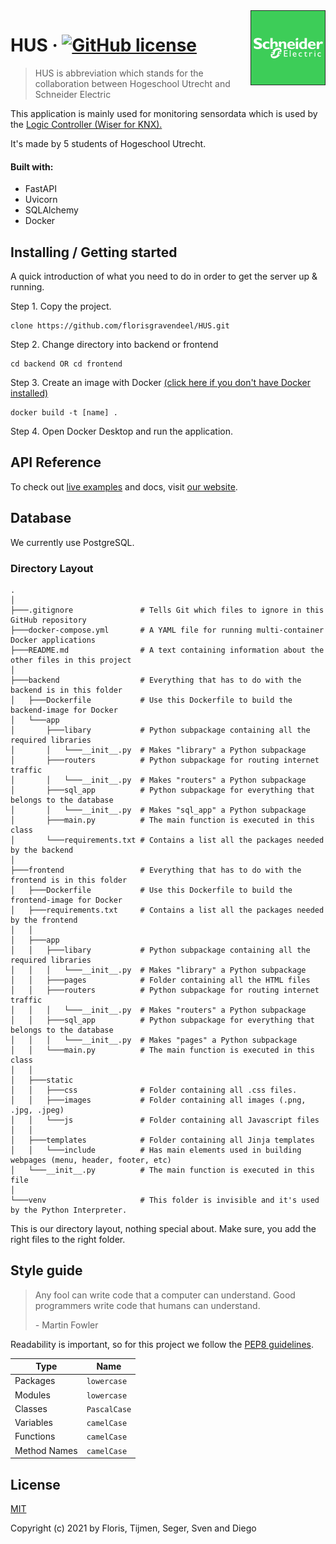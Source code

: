 <img src="./frontend/static/images/se-logo.png" alt="Logo of the project" align="right">

# HUS &middot; [![GitHub license](https://img.shields.io/badge/license-MIT-blue.svg?style=flat-square)](https://github.com/your/your-project/blob/master/LICENSE)
> HUS is abbreviation which stands for the collaboration between Hogeschool Utrecht and Schneider Electric

This application is mainly used for monitoring sensordata which is used by the [Logic Controller (Wiser for KNX).](https://www.se.com/nl/nl/product/LSS100100/wiser-for-knx---homelynk-logic-controller/)

It's made by 5 students of Hogeschool Utrecht.

#### Built with:
* FastAPI
* Uvicorn
* SQLAlchemy
* Docker

## Installing / Getting started

A quick introduction of what you need to do in order to get the server up &
running.

Step 1. Copy the project.
```shell
clone https://github.com/florisgravendeel/HUS.git
```
Step 2. Change directory into backend or frontend
```shell
cd backend OR cd frontend
```
Step 3. Create an image with Docker  [(click here if you don't have Docker installed)](https://docs.docker.com/get-docker/)
```shell
docker build -t [name] .
```
Step 4. Open Docker Desktop and run the application.

## API Reference

To check out [live examples](https://www.youtube.com/watch?v=wpV-gGA4PSk) and docs, visit [our website](https://www.youtube.com/watch?v=wpV-gGA4PSk).

## Database

We currently use PostgreSQL. 

### Directory Layout
```
.
│
├───.gitignore               # Tells Git which files to ignore in this GitHub repository
├───docker-compose.yml       # A YAML file for running multi-container Docker applications
├───README.md                # A text containing information about the other files in this project
│ 
├───backend                  # Everything that has to do with the backend is in this folder
│   ├───Dockerfile           # Use this Dockerfile to build the backend-image for Docker
│   └───app
│       ├───libary           # Python subpackage containing all the required libraries
│       │   └───__init__.py  # Makes "library" a Python subpackage
│       ├───routers          # Python subpackage for routing internet traffic
│       │   └───__init__.py  # Makes "routers" a Python subpackage
│       ├───sql_app          # Python subpackage for everything that belongs to the database
│       │   └───__init__.py  # Makes "sql_app" a Python subpackage 
│       ├───main.py          # The main function is executed in this class
│       └───requirements.txt # Contains a list all the packages needed by the backend 
│ 
├───frontend                 # Everything that has to do with the frontend is in this folder
│   ├───Dockerfile           # Use this Dockerfile to build the frontend-image for Docker
│   ├───requirements.txt     # Contains a list all the packages needed by the frontend 
│   │
│   ├───app
│   │   ├───libary           # Python subpackage containing all the required libraries
│   │   │   └───__init__.py  # Makes "library" a Python subpackage 
│   │   ├───pages            # Folder containing all the HTML files 
│   │   ├───routers          # Python subpackage for routing internet traffic
│   │   │   └───__init__.py  # Makes "routers" a Python subpackage
│   │   ├───sql_app          # Python subpackage for everything that belongs to the database
│   │   │   └───__init__.py  # Makes "pages" a Python subpackage  
│   │   └───main.py          # The main function is executed in this class
│   │
│   ├───static
│   │   ├───css              # Folder containing all .css files.
│   │   ├───images           # Folder containing all images (.png, .jpg, .jpeg)
│   │   └───js               # Folder containing all Javascript files
│   │
│   ├───templates            # Folder containing all Jinja templates
│   │   └───include          # Has main elements used in building webpages (menu, header, footer, etc) 
│   └───__init__.py          # The main function is executed in this file
│
└───venv                     # This folder is invisible and it's used by the Python Interpreter. 
```

This is our directory layout, nothing special about. Make sure, you add the right files to the right folder.

## Style guide
> Any fool can write code that a computer can understand. Good programmers write code that humans can understand. 
>
>  *-* Martin Fowler

Readability is important, so for this project we follow the [PEP8 guidelines](https://www.python.org/dev/peps/pep-0008/).

| Type  | Name | 
| --------  | ------------------- | 
| Packages | ``` lowercase ```      | 
| Modules | ``` lowercase ``` |
| Classes | ``` PascalCase ``` |
| Variables | ``` camelCase ``` |
| Functions | ``` camelCase ``` |
| Method Names | ``` camelCase ``` |

## License

[MIT](https://opensource.org/licenses/MIT)

Copyright (c) 2021 by Floris, Tijmen, Seger, Sven and Diego